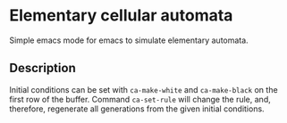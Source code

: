 # Elementary cellular automata

Simple emacs mode for emacs to simulate elementary automata.

## Description

Initial conditions can be set with `ca-make-white` and `ca-make-black` on the first row of the buffer.
Command `ca-set-rule` will change the rule, and, therefore, regenerate all generations from the given initial conditions.
